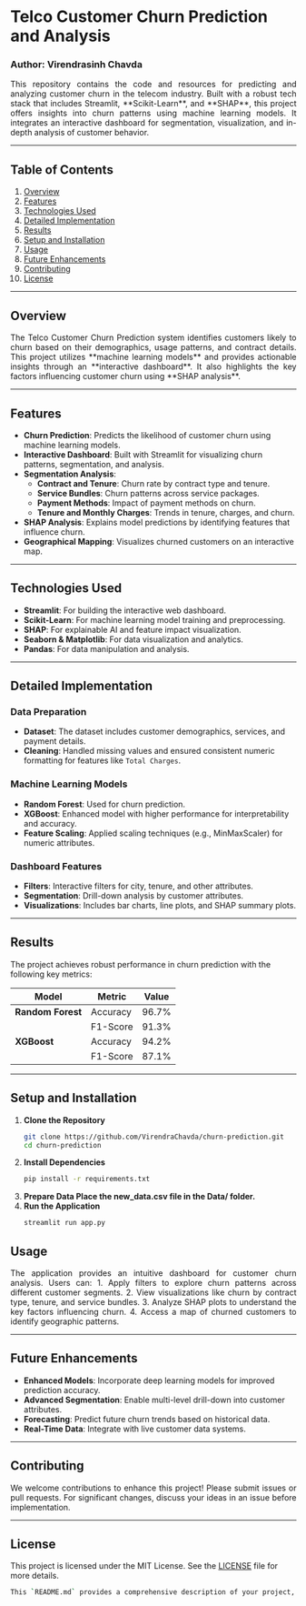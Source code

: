 # Telco Customer Churn Prediction and Analysis
### Author: Virendrasinh Chavda

<p align="justify">
This repository contains the code and resources for predicting and analyzing customer churn in the telecom industry. Built with a robust tech stack that includes Streamlit, **Scikit-Learn**, and **SHAP**, this project offers insights into churn patterns using machine learning models. It integrates an interactive dashboard for segmentation, visualization, and in-depth analysis of customer behavior.
</p>

---

## Table of Contents
1. [Overview](#overview)
2. [Features](#features)
3. [Technologies Used](#technologies-used)
4. [Detailed Implementation](#detailed-implementation)
5. [Results](#results)
6. [Setup and Installation](#setup-and-installation)
7. [Usage](#usage)
8. [Future Enhancements](#future-enhancements)
9. [Contributing](#contributing)
10. [License](#license)

---

## Overview
<p align="justify">
The Telco Customer Churn Prediction system identifies customers likely to churn based on their demographics, usage patterns, and contract details. This project utilizes **machine learning models** and provides actionable insights through an **interactive dashboard**. It also highlights the key factors influencing customer churn using **SHAP analysis**.
</p>

---

## Features
- **Churn Prediction**: Predicts the likelihood of customer churn using machine learning models.
- **Interactive Dashboard**: Built with Streamlit for visualizing churn patterns, segmentation, and analysis.
- **Segmentation Analysis**:
  - **Contract and Tenure**: Churn rate by contract type and tenure.
  - **Service Bundles**: Churn patterns across service packages.
  - **Payment Methods**: Impact of payment methods on churn.
  - **Tenure and Monthly Charges**: Trends in tenure, charges, and churn.
- **SHAP Analysis**: Explains model predictions by identifying features that influence churn.
- **Geographical Mapping**: Visualizes churned customers on an interactive map.

---

## Technologies Used
- **Streamlit**: For building the interactive web dashboard.
- **Scikit-Learn**: For machine learning model training and preprocessing.
- **SHAP**: For explainable AI and feature impact visualization.
- **Seaborn & Matplotlib**: For data visualization and analytics.
- **Pandas**: For data manipulation and analysis.

---

## Detailed Implementation

### Data Preparation
- **Dataset**: The dataset includes customer demographics, services, and payment details.
- **Cleaning**: Handled missing values and ensured consistent numeric formatting for features like `Total Charges`.

### Machine Learning Models
- **Random Forest**: Used for churn prediction.
- **XGBoost**: Enhanced model with higher performance for interpretability and accuracy.
- **Feature Scaling**: Applied scaling techniques (e.g., MinMaxScaler) for numeric attributes.

### Dashboard Features
- **Filters**: Interactive filters for city, tenure, and other attributes.
- **Segmentation**: Drill-down analysis by customer attributes.
- **Visualizations**: Includes bar charts, line plots, and SHAP summary plots.

---

## Results
The project achieves robust performance in churn prediction with the following key metrics:

| **Model**          | **Metric**       | **Value**  |
|---------------------|------------------|------------|
| **Random Forest**   | Accuracy         | 96.7%      |
|                     | F1-Score         | 91.3%      |
| **XGBoost**         | Accuracy         | 94.2%      |
|                     | F1-Score         | 87.1%      |

---

## Setup and Installation

1. **Clone the Repository**
   ```bash
   git clone https://github.com/VirendraChavda/churn-prediction.git
   cd churn-prediction
   ```
2. **Install Dependencies**
   ```bash
   pip install -r requirements.txt
   ```
3. **Prepare Data Place the new_data.csv file in the Data/ folder.**
4. **Run the Application**
   ```bash
   streamlit run app.py
   ```
## Usage
<p align="justify">
The application provides an intuitive dashboard for customer churn analysis. Users can:
1. Apply filters to explore churn patterns across different customer segments.
2. View visualizations like churn by contract type, tenure, and service bundles.
3. Analyze SHAP plots to understand the key factors influencing churn.
4. Access a map of churned customers to identify geographic patterns.
</p>

---

## Future Enhancements
- **Enhanced Models**: Incorporate deep learning models for improved prediction accuracy.
- **Advanced Segmentation**: Enable multi-level drill-down into customer attributes.
- **Forecasting**: Predict future churn trends based on historical data.
- **Real-Time Data**: Integrate with live customer data systems.

---

## Contributing
<p align="justify">
We welcome contributions to enhance this project! Please submit issues or pull requests. For significant changes, discuss your ideas in an issue before implementation.
</p>

---

## License
This project is licensed under the MIT License. See the [LICENSE](LICENSE) file for more details.
```bash
This `README.md` provides a comprehensive description of your project, including its features, technologies, setup instructions, and results. Let me know if you'd like any modifications or additional details!
```
